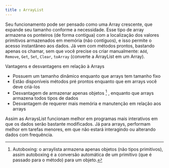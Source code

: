 ```yaml
---
title : ArrayList
---
```


Seu funcionamento pode ser pensado como uma Array crescente, que expande seu tamanho conforme a necessidade.
Esse tipo de array armazena os ponteiros (de forma contígua) com a localização dos valores primitivos armazenados em memória (não contíguos), e isso permite o acesso instantâneo aos dados.
Já vem com métodos prontos, bastando apenas os chamar, sem que você precise os criar manualmente: `Add`, `Remove`, `Get`, `Set`, `Clear`, `toArray` (converte a ArrayList em um Array).

Vantagens e desvantagens em relação à Arrays
- Possuem um tamanho dinâmico enquanto que arrays tem tamanho fixo
- Estão disponíveis métodos pré prontos enquanto que em arrays você deve criá-los
- Desvantagem de armazenar apenas objetos [^1] , enquanto que arrays armazena todos tipos de dados
- Desvantagem de requerer mais memória e manutenção em relação aos arrays

Assim as ArraysList funcionam melhor em programas mais interativos em que os dados serão bastante modificados. Já para arrays, performam melhor em tarefas menores, em que não estará interagindo ou alterando dados com frequência.

[^1]:Autoboxing: o arraylista armazena apenas objetos (não tipos primitivos), assim autoboxing é a conversão automática de um primitivo (que é passado para o método) para um objeto.